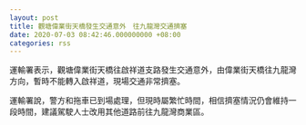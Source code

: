 ```yaml
---
layout: post
title: 觀塘偉業街天橋發生交通意外　往九龍灣交通擠塞
date: 2020-07-03 08:42:46.000000000 +08:00
categories: rss
---
```


運輸署表示，觀塘偉業街天橋往啟祥道支路發生交通意外，由偉業街天橋往九龍灣方向，暫時不能轉入啟祥道，現場交通非常擠塞。

運輸署說，警方和拖車已到場處理，但現時屬繁忙時間，相信擠塞情況仍會維持一段時間，建議駕駛人士改用其他道路前往九龍灣商業區。
